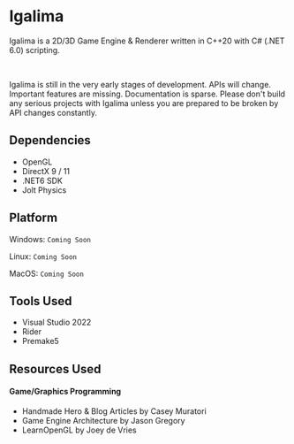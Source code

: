 # Igalima

Igalima is a 2D/3D Game Engine & Renderer written in C++20 with C# (.NET 6.0) scripting.

<br>

Igalima is still in the very early stages of development.
APIs will change.
Important features are missing.
Documentation is sparse.
Please don't build any serious projects with Igalima unless you are prepared to be broken by API changes constantly.


## Dependencies

- OpenGL
- DirectX 9 / 11
- .NET6 SDK
- Jolt Physics


## Platform

Windows:
`Coming Soon`

Linux:
`Coming Soon`

MacOS:
`Coming Soon`


## Tools Used

- Visual Studio 2022
- Rider
- Premake5


## Resources Used

#### Game/Graphics Programming
- Handmade Hero & Blog Articles by Casey Muratori
- Game Engine Architecture by Jason Gregory
- LearnOpenGL by Joey de Vries
